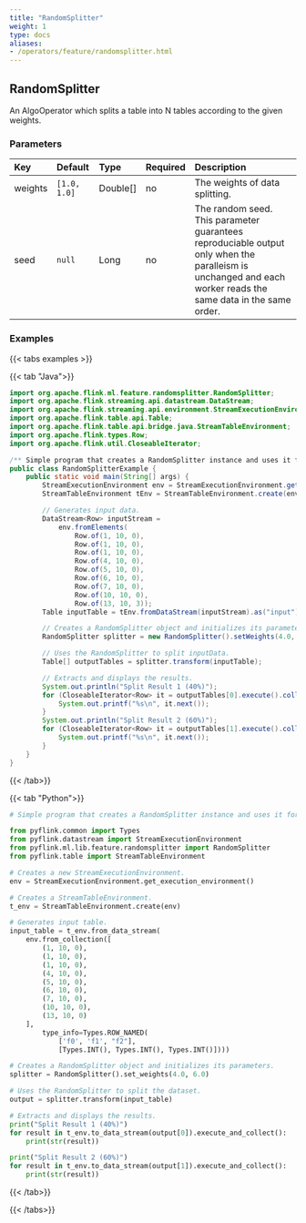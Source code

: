```yaml
---
title: "RandomSplitter"
weight: 1
type: docs
aliases:
- /operators/feature/randomsplitter.html
---
```


<!--
Licensed to the Apache Software Foundation (ASF) under one
or more contributor license agreements.  See the NOTICE file
distributed with this work for additional information
regarding copyright ownership.  The ASF licenses this file
to you under the Apache License, Version 2.0 (the
"License"); you may not use this file except in compliance
with the License.  You may obtain a copy of the License at

  http://www.apache.org/licenses/LICENSE-2.0

Unless required by applicable law or agreed to in writing,
software distributed under the License is distributed on an
"AS IS" BASIS, WITHOUT WARRANTIES OR CONDITIONS OF ANY
KIND, either express or implied.  See the License for the
specific language governing permissions and limitations
under the License.
-->

## RandomSplitter

An AlgoOperator which splits a table into N tables according to the given weights.

### Parameters

| Key     | Default      | Type     | Required | Description                                                                                                                                                  |
|:--------|:-------------|:---------|:---------|:-------------------------------------------------------------------------------------------------------------------------------------------------------------|
| weights | `[1.0, 1.0]` | Double[] | no       | The weights of data splitting.                                                                                                                               |
| seed    | `null`       | Long     | no       | The random seed. This parameter guarantees reproduciable output only when the paralleism is unchanged and each worker reads the same data in the same order. |

### Examples

{{< tabs examples >}}

{{< tab "Java">}}

```java
import org.apache.flink.ml.feature.randomsplitter.RandomSplitter;
import org.apache.flink.streaming.api.datastream.DataStream;
import org.apache.flink.streaming.api.environment.StreamExecutionEnvironment;
import org.apache.flink.table.api.Table;
import org.apache.flink.table.api.bridge.java.StreamTableEnvironment;
import org.apache.flink.types.Row;
import org.apache.flink.util.CloseableIterator;

/** Simple program that creates a RandomSplitter instance and uses it for data splitting. */
public class RandomSplitterExample {
	public static void main(String[] args) {
		StreamExecutionEnvironment env = StreamExecutionEnvironment.getExecutionEnvironment();
		StreamTableEnvironment tEnv = StreamTableEnvironment.create(env);

		// Generates input data.
		DataStream<Row> inputStream =
			env.fromElements(
				Row.of(1, 10, 0),
				Row.of(1, 10, 0),
				Row.of(1, 10, 0),
				Row.of(4, 10, 0),
				Row.of(5, 10, 0),
				Row.of(6, 10, 0),
				Row.of(7, 10, 0),
				Row.of(10, 10, 0),
				Row.of(13, 10, 3));
		Table inputTable = tEnv.fromDataStream(inputStream).as("input");

		// Creates a RandomSplitter object and initializes its parameters.
		RandomSplitter splitter = new RandomSplitter().setWeights(4.0, 6.0);

		// Uses the RandomSplitter to split inputData.
		Table[] outputTables = splitter.transform(inputTable);

		// Extracts and displays the results.
		System.out.println("Split Result 1 (40%)");
		for (CloseableIterator<Row> it = outputTables[0].execute().collect(); it.hasNext(); ) {
			System.out.printf("%s\n", it.next());
		}
		System.out.println("Split Result 2 (60%)");
		for (CloseableIterator<Row> it = outputTables[1].execute().collect(); it.hasNext(); ) {
			System.out.printf("%s\n", it.next());
		}
	}
}

```

{{< /tab>}}

{{< tab "Python">}}

```python
# Simple program that creates a RandomSplitter instance and uses it for data splitting.

from pyflink.common import Types
from pyflink.datastream import StreamExecutionEnvironment
from pyflink.ml.lib.feature.randomsplitter import RandomSplitter
from pyflink.table import StreamTableEnvironment

# Creates a new StreamExecutionEnvironment.
env = StreamExecutionEnvironment.get_execution_environment()

# Creates a StreamTableEnvironment.
t_env = StreamTableEnvironment.create(env)

# Generates input table.
input_table = t_env.from_data_stream(
    env.from_collection([
        (1, 10, 0),
        (1, 10, 0),
        (1, 10, 0),
        (4, 10, 0),
        (5, 10, 0),
        (6, 10, 0),
        (7, 10, 0),
        (10, 10, 0),
        (13, 10, 0)
    ],
        type_info=Types.ROW_NAMED(
            ['f0', 'f1', "f2"],
            [Types.INT(), Types.INT(), Types.INT()])))

# Creates a RandomSplitter object and initializes its parameters.
splitter = RandomSplitter().set_weights(4.0, 6.0)

# Uses the RandomSplitter to split the dataset.
output = splitter.transform(input_table)

# Extracts and displays the results.
print("Split Result 1 (40%)")
for result in t_env.to_data_stream(output[0]).execute_and_collect():
    print(str(result))

print("Split Result 2 (60%)")
for result in t_env.to_data_stream(output[1]).execute_and_collect():
    print(str(result))

```

{{< /tab>}}

{{< /tabs>}}
